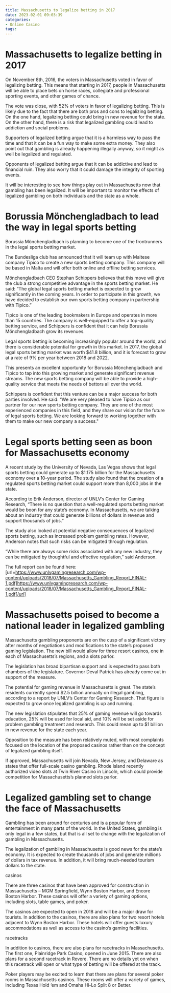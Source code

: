 ```yaml
---
title: Massachusetts to legalize betting in 2017
date: 2023-02-01 09:03:39
categories:
- Online Casino
tags:
---
```



#  Massachusetts to legalize betting in 2017

On November 8th, 2016, the voters in Massachusetts voted in favor of legalizing betting. This means that starting in 2017, people in Massachusetts will be able to place bets on horse races, collegiate and professional sporting events, and other games of chance.

The vote was close, with 52% of voters in favor of legalizing betting. This is likely due to the fact that there are both pros and cons to legalizing betting. On the one hand, legalizing betting could bring in new revenue for the state. On the other hand, there is a risk that legalized gambling could lead to addiction and social problems.

Supporters of legalized betting argue that it is a harmless way to pass the time and that it can be a fun way to make some extra money. They also point out that gambling is already happening illegally anyway, so it might as well be legalized and regulated.

Opponents of legalized betting argue that it can be addictive and lead to financial ruin. They also worry that it could damage the integrity of sporting events.

It will be interesting to see how things play out in Massachusetts now that gambling has been legalized. It will be important to monitor the effects of legalized gambling on both individuals and the state as a whole.

#  Borussia Mönchengladbach to lead the way in legal sports betting

Borussia Mönchengladbach is planning to become one of the frontrunners in the legal sports betting market.

The Bundesliga club has announced that it will team up with Maltese company Tipico to create a new sports betting company. This company will be based in Malta and will offer both online and offline betting services.

Mönchengladbach CEO Stephan Schippers believes that this move will give the club a strong competitive advantage in the sports betting market. He said: “The global legal sports betting market is expected to grow significantly in the coming years. In order to participate in this growth, we have decided to establish our own sports betting company in partnership with Tipico.”

Tipico is one of the leading bookmakers in Europe and operates in more than 15 countries. The company is well-equipped to offer a top-quality betting service, and Schippers is confident that it can help Borussia Mönchengladbach grow its revenues.

Legal sports betting is becoming increasingly popular around the world, and there is considerable potential for growth in this market. In 2017, the global legal sports betting market was worth $41.8 billion, and it is forecast to grow at a rate of 9% per year between 2018 and 2022.

This presents an excellent opportunity for Borussia Mönchengladbach and Tipico to tap into this growing market and generate significant revenue streams. The new sports betting company will be able to provide a high-quality service that meets the needs of bettors all over the world.

Schippers is confident that this venture can be a major success for both parties involved. He said: “We are very pleased to have Tipico as our partner for our new sports betting company. They are one of the most experienced companies in this field, and they share our vision for the future of legal sports betting. We are looking forward to working together with them to make our new company a success."

#  Legal sports betting seen as boon for Massachusetts economy

A recent study by the University of Nevada, Las Vegas shows that legal sports betting could generate up to $1.175 billion for the Massachusetts economy over a 10-year period. The study also found that the creation of a regulated sports betting market could support more than 8,000 jobs in the state.

According to Erik Anderson, director of UNLV’s Center for Gaming Research, “There is no question that a well-regulated sports betting market would be boon for any state’s economy. In Massachusetts, we are talking about an industry that could generate billions of dollars in revenue and support thousands of jobs.”

The study also looked at potential negative consequences of legalized sports betting, such as increased problem gambling rates. However, Anderson notes that such risks can be mitigated through regulation.

“While there are always some risks associated with any new industry, they can be mitigated by thoughtful and effective regulation,” said Anderson.

The full report can be found here: [url=https://www.unlvgamingresearch.com/wp-content/uploads/2018/07/Massachusetts_Gambling_Report_FINAL-1.pdf]https://www.unlvgamingresearch.com/wp-content/uploads/2018/07/Massachusetts_Gambling_Report_FINAL-1.pdf[/url]

#  Massachusetts poised to become a national leader in legalized gambling

Massachusetts gambling proponents are on the cusp of a significant victory after months of negotiations and modifications to the state’s proposed gaming legislation. The new bill would allow for three resort casinos, one in each of Massachusetts’s regions, and a slots parlor.

The legislation has broad bipartisan support and is expected to pass both chambers of the legislature. Governor Deval Patrick has already come out in support of the measure.

The potential for gaming revenue in Massachusetts is great. The state’s residents currently spend $2.5 billion annually on illegal gambling, according to a report by UNLV’s Center for Gaming Research. That figure is expected to grow once legalized gambling is up and running.

The new legislation stipulates that 25% of gaming revenue will go towards education, 25% will be used for local aid, and 10% will be set aside for problem gambling treatment and research. This could mean up to $1 billion in new revenue for the state each year.

Opposition to the measure has been relatively muted, with most complaints focused on the location of the proposed casinos rather than on the concept of legalized gambling itself.

If approved, Massachusetts will join Nevada, New Jersey, and Delaware as states that offer full-scale casino gambling. Rhode Island recently authorized video slots at Twin River Casino in Lincoln, which could provide competition for Massachusetts’s planned slots parlor.

#  Legalized gambling set to change the face of Massachusetts

Gambling has been around for centuries and is a popular form of entertainment in many parts of the world. In the United States, gambling is only legal in a few states, but that is all set to change with the legalization of gambling in Massachusetts.

The legalization of gambling in Massachusetts is good news for the state’s economy. It is expected to create thousands of jobs and generate millions of dollars in tax revenue. In addition, it will bring much-needed tourism dollars to the state.

 casinos

There are three casinos that have been approved for construction in Massachusetts – MGM Springfield, Wynn Boston Harbor, and Encore Boston Harbor. These casinos will offer a variety of gaming options, including slots, table games, and poker.

The casinos are expected to open in 2018 and will be a major draw for tourists. In addition to the casinos, there are also plans for two resort hotels adjacent to Wynn Boston Harbor. These hotels will offer guests luxury accommodations as well as access to the casino’s gaming facilities.

racetracks

In addition to casinos, there are also plans for racetracks in Massachusetts. The first one, Plainridge Park Casino, opened in June 2015. There are also plans for a second racetrack in Revere. There are no details yet on when this racetrack will open or what type of betting will be offered at the track.

Poker players may be excited to learn that there are plans for several poker rooms in Massachusetts casinos. These rooms will offer a variety of games, including Texas Hold ‘em and Omaha Hi-Lo Split 8 or Better.